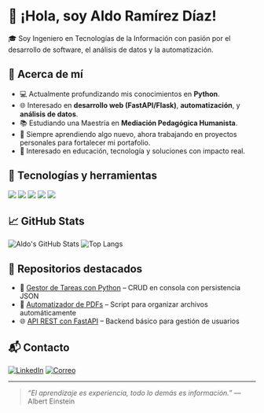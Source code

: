 # 👋 ¡Hola, soy Aldo Ramírez Díaz!

🎓 Soy Ingeniero en Tecnologías de la Información con pasión por el desarrollo de software, el análisis de datos y la automatización.

## 🚀 Acerca de mí
- 💻 Actualmente profundizando mis conocimientos en **Python**.
- 🌐 Interesado en **desarrollo web (FastAPI/Flask)**, **automatización**, y **análisis de datos**.
- 📚 Estudiando una Maestría en **Mediación Pedagógica Humanista**.
- 🌱 Siempre aprendiendo algo nuevo, ahora trabajando en proyectos personales para fortalecer mi portafolio.
- 🧠 Interesado en educación, tecnología y soluciones con impacto real.

## 🧰 Tecnologías y herramientas
<p align="left">
  <img src="https://img.shields.io/badge/Python-3776AB?style=for-the-badge&logo=python&logoColor=white"/>
  <img src="https://img.shields.io/badge/SQL-336791?style=for-the-badge&logo=postgresql&logoColor=white"/>
  <img src="https://img.shields.io/badge/FastAPI-005571?style=for-the-badge&logo=fastapi"/>
  <img src="https://img.shields.io/badge/Git-%23F05033.svg?style=for-the-badge&logo=git&logoColor=white"/>
  <img src="https://img.shields.io/badge/Linux-FCC624?style=for-the-badge&logo=linux&logoColor=black"/>
</p>

## 📈 GitHub Stats
![Aldo's GitHub Stats](https://github-readme-stats.vercel.app/api?username=aldoramirez&show_icons=true&theme=radical)
![Top Langs](https://github-readme-stats.vercel.app/api/top-langs/?username=aldoramirez&layout=compact&theme=radical)

## 📌 Repositorios destacados
- 🎯 [Gestor de Tareas con Python](#) – CRUD en consola con persistencia JSON
- 🧪 [Automatizador de PDFs](#) – Script para organizar archivos automáticamente
- 🌐 [API REST con FastAPI](#) – Backend básico para gestión de usuarios

## 📬 Contacto
[![LinkedIn](https://img.shields.io/badge/LinkedIn-%230077B5.svg?&style=for-the-badge&logo=linkedin&logoColor=white)](https://linkedin.com/in/aldoramirez)
[![Correo](https://img.shields.io/badge/email-aldoramirez@email.com-red?style=for-the-badge&logo=gmail&logoColor=white)](#)

---

> *“El aprendizaje es experiencia, todo lo demás es información.”* — Albert Einstein

